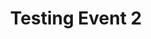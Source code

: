 ---
organizer: TEST2
url-link: www.youtube.com/
title: Testing Event 2
description: Testing Event Description 2
start-time: 2023-08-17T09:00:00-00:00
end-time: 2023-08-17T10:00:00-00:00
event-type: Hybrid
gov-only: false
is-external: false
---